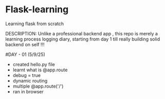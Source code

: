 # Flask-learning
Learning flask from scratch

DESCRIPTION:
             Unlike a professional backend app , this repo is merely a learning process logging diary, starting from day 1 till really building solid backend on self !!!

#DAY - 01 (5/9/25)
- created hello.py file
- learnt what is @app.route
- debug = true
- dynamic routing
- multiple @app.route('/')
- ran in browser 
